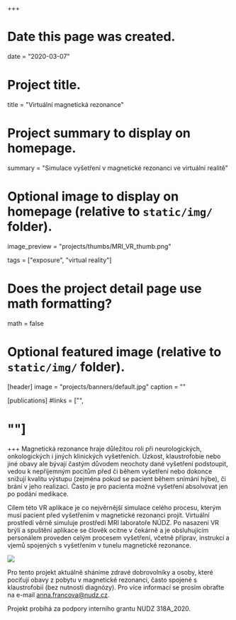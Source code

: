 +++
# Date this page was created.
date = "2020-03-07"

# Project title.
title = "Virtuální magnetická rezonance"

# Project summary to display on homepage.
summary = "Simulace vyšetření v magnetické rezonanci ve virtuální realitě"

# Optional image to display on homepage (relative to `static/img/` folder).
image_preview = "projects/thumbs/MRI_VR_thumb.png"

tags = ["exposure", "virtual reality"]

# Does the project detail page use math formatting?
math = false

# Optional featured image (relative to `static/img/` folder).
[header]
image = "projects/banners/default.jpg"
caption = ""

[publications]
#links = ["",
#        ""]
+++
Magnetická rezonance hraje důležitou roli při neurologických, onkologických i jiných klinických vyšetřeních. Úzkost, klaustrofobie nebo jiné obavy ale bývají častým důvodem neochoty dané vyšetření podstoupit, vedou k nepříjemným pocitům před či během vyšetření nebo dokonce snižují kvalitu výstupu (zejména pokud se pacient během snímání hýbe), či brání v jeho realizaci. 
Často je pro pacienta možné vyšetření absolvovat jen po podání medikace. 

Cílem této VR aplikace je co nejvěrnější simulace celého procesu, kterým musí pacient před vyšetřením v magnetické rezonanci projít. Virtuální prostředí věrně simuluje  prostředí MRI laboratoře NÚDZ. Po nasazení VR brýlí a spuštění aplikace se člověk ocitne v čekárně a je obsluhujícím personálem proveden celým procesem vyšetření, včetně příprav, instrukcí a vjemů spojených s vyšetřením v tunelu magnetické rezonance.

![](/img/projects/specs/MRI_VR/MRI_VR.jpg)

Pro tento projekt aktuálně sháníme zdravé dobrovolníky a osoby, které pociťují obavy z pobytu v magnetické rezonanci, často spojené s klaustrofobií (bez nutnosti diagnózy). Pro více informací se prosím obraťte na e-mail [anna.francova@nudz.cz](mailto:anna.francova@nudz.cz).

Projekt probíhá za podpory interního grantu NUDZ 318A_2020.